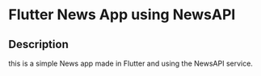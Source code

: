 # Flutter News App using NewsAPI

## Description

this is a simple News app made in Flutter and using the NewsAPI service.


